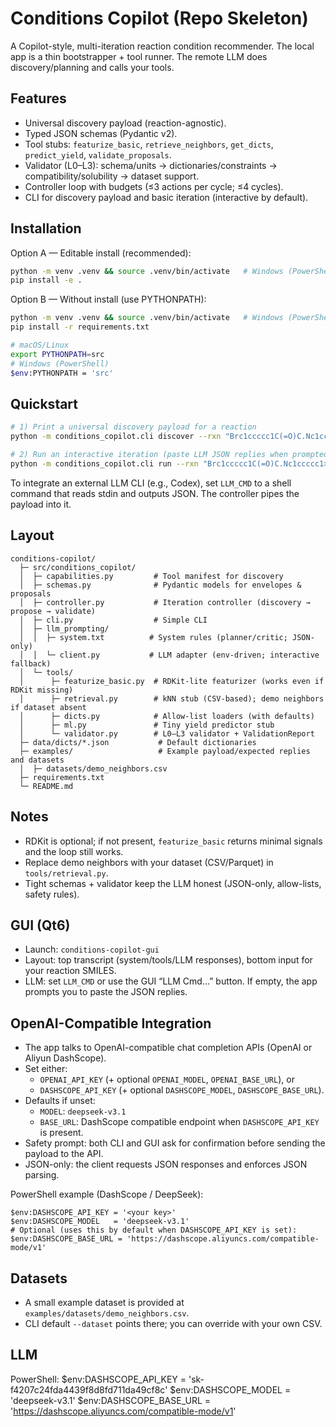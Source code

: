 # Conditions Copilot (Repo Skeleton)

A Copilot-style, multi-iteration reaction condition recommender. The local app is a thin
bootstrapper + tool runner. The remote LLM does discovery/planning and calls your tools.

## Features

- Universal discovery payload (reaction-agnostic).
- Typed JSON schemas (Pydantic v2).
- Tool stubs: `featurize_basic`, `retrieve_neighbors`, `get_dicts`, `predict_yield`, `validate_proposals`.
- Validator (L0–L3): schema/units → dictionaries/constraints → compatibility/solubility → dataset support.
- Controller loop with budgets (≤3 actions per cycle; ≤4 cycles).
- CLI for discovery payload and basic iteration (interactive by default).

## Installation

Option A — Editable install (recommended):

```bash
python -m venv .venv && source .venv/bin/activate   # Windows (PowerShell): .venv\Scripts\Activate.ps1
pip install -e .
```

Option B — Without install (use PYTHONPATH):

```bash
python -m venv .venv && source .venv/bin/activate   # Windows (PowerShell): .venv\Scripts\Activate.ps1
pip install -r requirements.txt

# macOS/Linux
export PYTHONPATH=src
# Windows (PowerShell)
$env:PYTHONPATH = 'src'
```

## Quickstart

```bash
# 1) Print a universal discovery payload for a reaction
python -m conditions_copilot.cli discover --rxn "Brc1ccccc1C(=O)C.Nc1ccccc1>>CC(=O)c1ccccc1Nc1ccccc1"

# 2) Run an interactive iteration (paste LLM JSON replies when prompted)
python -m conditions_copilot.cli run --rxn "Brc1ccccc1C(=O)C.Nc1ccccc1>>CC(=O)c1ccccc1Nc1ccccc1"
```

To integrate an external LLM CLI (e.g., Codex), set `LLM_CMD` to a shell command
that reads stdin and outputs JSON. The controller pipes the payload into it.

## Layout

```
conditions-copilot/
  ├─ src/conditions_copilot/
  │  ├─ capabilities.py         # Tool manifest for discovery
  │  ├─ schemas.py              # Pydantic models for envelopes & proposals
  │  ├─ controller.py           # Iteration controller (discovery → propose → validate)
  │  ├─ cli.py                  # Simple CLI
  │  ├─ llm_prompting/
  │  │  ├─ system.txt          # System rules (planner/critic; JSON-only)
  │  │  └─ client.py           # LLM adapter (env-driven; interactive fallback)
  │  └─ tools/
  │      ├─ featurize_basic.py  # RDKit-lite featurizer (works even if RDKit missing)
  │      ├─ retrieval.py        # kNN stub (CSV-based); demo neighbors if dataset absent
  │      ├─ dicts.py            # Allow-list loaders (with defaults)
  │      ├─ ml.py               # Tiny yield predictor stub
  │      └─ validator.py        # L0–L3 validator + ValidationReport
  ├─ data/dicts/*.json           # Default dictionaries
  ├─ examples/                   # Example payload/expected replies and datasets
  │  ├─ datasets/demo_neighbors.csv
  ├─ requirements.txt
  └─ README.md
```

## Notes

- RDKit is optional; if not present, `featurize_basic` returns minimal signals and the loop still works.
- Replace demo neighbors with your dataset (CSV/Parquet) in `tools/retrieval.py`.
- Tight schemas + validator keep the LLM honest (JSON-only, allow-lists, safety rules).

## GUI (Qt6)

- Launch: `conditions-copilot-gui`
- Layout: top transcript (system/tools/LLM responses), bottom input for your reaction SMILES.
- LLM: set `LLM_CMD` or use the GUI “LLM Cmd…” button. If empty, the app prompts you to paste the JSON replies.

## OpenAI-Compatible Integration

- The app talks to OpenAI-compatible chat completion APIs (OpenAI or Aliyun DashScope).
- Set either:
  - `OPENAI_API_KEY` (+ optional `OPENAI_MODEL`, `OPENAI_BASE_URL`), or
  - `DASHSCOPE_API_KEY` (+ optional `DASHSCOPE_MODEL`, `DASHSCOPE_BASE_URL`).
- Defaults if unset:
  - `MODEL`: `deepseek-v3.1`
  - `BASE_URL`: DashScope compatible endpoint when `DASHSCOPE_API_KEY` is present.
- Safety prompt: both CLI and GUI ask for confirmation before sending the payload to the API.
- JSON-only: the client requests JSON responses and enforces JSON parsing.

PowerShell example (DashScope / DeepSeek):

```
$env:DASHSCOPE_API_KEY = '<your key>'
$env:DASHSCOPE_MODEL   = 'deepseek-v3.1'
# Optional (uses this by default when DASHSCOPE_API_KEY is set):
$env:DASHSCOPE_BASE_URL = 'https://dashscope.aliyuncs.com/compatible-mode/v1'
```

## Datasets

- A small example dataset is provided at `examples/datasets/demo_neighbors.csv`.
- CLI default `--dataset` points there; you can override with your own CSV.

## LLM

PowerShell:
$env:DASHSCOPE_API_KEY = 'sk-f4207c24fda4439f8d8fd711da49cf8c'
$env:DASHSCOPE_MODEL = 'deepseek-v3.1'
$env:DASHSCOPE_BASE_URL = 'https://dashscope.aliyuncs.com/compatible-mode/v1'
